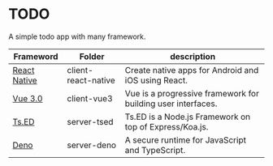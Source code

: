 # TODO

A simple todo app with many framework. 

| Frameword | Folder      | description |
|-----------|-------------|-------------|
|   [React Native](https://reactnative.dev/) | client-react-native | Create native apps for Android and iOS using React.             |
|   [Vue 3.0](https://v3.vuejs.org/) | client-vue3 | Vue is a progressive framework for building user interfaces.             |
|   [Ts.ED](https://tsed.io/)   | server-tsed | Ts.ED is a Node.js Framework on top of Express/Koa.js.            |
|   [Deno](https://deno.land/)   | server-deno | A secure runtime for JavaScript and TypeScript.  |
